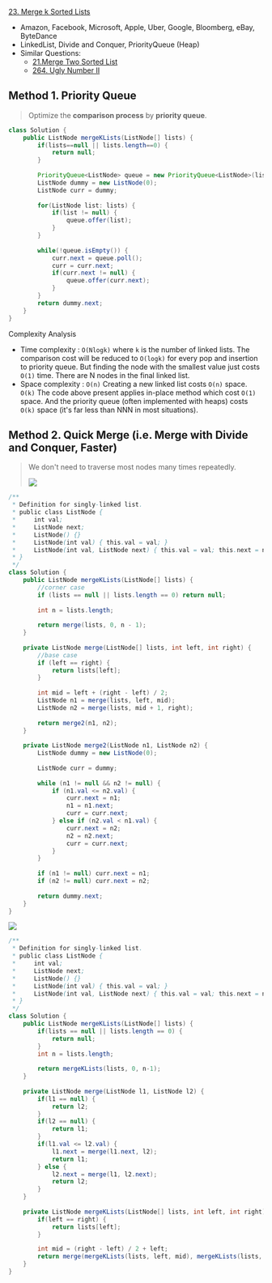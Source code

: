 [23. Merge k Sorted Lists](https://leetcode.com/problems/merge-k-sorted-lists/)

* Amazon, Facebook, Microsoft, Apple, Uber, Google, Bloomberg, eBay, ByteDance
* LinkedList, Divide and Conquer, PriorityQueue (Heap)
* Similar Questions:
    * [21.Merge Two Sorted List](https://leetcode.com/problems/merge-two-sorted-lists/)
    * [264. Ugly Number II](https://leetcode.com/problems/ugly-number-ii/)
    
    

## Method 1. Priority Queue
> Optimize the **comparison process** by **priority queue**.

```java
class Solution {
    public ListNode mergeKLists(ListNode[] lists) {
        if(lists==null || lists.length==0) {
            return null;
        }
        
        PriorityQueue<ListNode> queue = new PriorityQueue<ListNode>(lists.length, (a, b) -> (a.val - b.val));
        ListNode dummy = new ListNode(0);
        ListNode curr = dummy;
        
        for(ListNode list: lists) {
            if(list != null) {
                queue.offer(list);
            }
        }
        
        while(!queue.isEmpty()) {
            curr.next = queue.poll();
            curr = curr.next;
            if(curr.next != null) {
                queue.offer(curr.next);
            }
        }
        return dummy.next;
    }
}
```
Complexity Analysis
* Time complexity : `O(Nlogk)` where `k` is the number of linked lists. The comparison cost will be reduced to `O(logk)` for every pop and insertion to priority queue. But finding the node with the smallest value just costs `O(1)` time. There are N nodes in the final linked list. 
* Space complexity : `O(n)` Creating a new linked list costs `O(n)` space. `O(k)` The code above present applies in-place method which cost `O(1)` space. And the priority queue (often implemented with heaps) costs `O(k)` space (it's far less than NNN in most situations).



## Method 2. Quick Merge (i.e. Merge with Divide and Conquer, Faster)
> We don't need to traverse most nodes many times repeatedly.
>
> ![](images/23_divide_and_conquer_new.png)


```java
/**
 * Definition for singly-linked list.
 * public class ListNode {
 *     int val;
 *     ListNode next;
 *     ListNode() {}
 *     ListNode(int val) { this.val = val; }
 *     ListNode(int val, ListNode next) { this.val = val; this.next = next; }
 * }
 */
class Solution {
    public ListNode mergeKLists(ListNode[] lists) {
        //corner case
        if (lists == null || lists.length == 0) return null;
        
        int n = lists.length;
        
        return merge(lists, 0, n - 1);
    }
    
    private ListNode merge(ListNode[] lists, int left, int right) {
        //base case
        if (left == right) {
            return lists[left];
        }
        
        int mid = left + (right - left) / 2;
        ListNode n1 = merge(lists, left, mid);
        ListNode n2 = merge(lists, mid + 1, right);
        
        return merge2(n1, n2);
    }
    
    private ListNode merge2(ListNode n1, ListNode n2) {
        ListNode dummy = new ListNode(0);
        
        ListNode curr = dummy;
        
        while (n1 != null && n2 != null) {
            if (n1.val <= n2.val) {
                curr.next = n1;
                n1 = n1.next;
                curr = curr.next;
            } else if (n2.val < n1.val) {
                curr.next = n2;
                n2 = n2.next;
                curr = curr.next;
            }
        }
        
        if (n1 != null) curr.next = n1;
        if (n2 != null) curr.next = n2;
        
        return dummy.next;
    }
}
```

![](images/23_Complexity_Analysis.png)



```java
/**
 * Definition for singly-linked list.
 * public class ListNode {
 *     int val;
 *     ListNode next;
 *     ListNode() {}
 *     ListNode(int val) { this.val = val; }
 *     ListNode(int val, ListNode next) { this.val = val; this.next = next; }
 * }
 */
class Solution {
    public ListNode mergeKLists(ListNode[] lists) {
        if(lists == null || lists.length == 0) {
            return null;
        }
        int n = lists.length;
        
        return mergeKLists(lists, 0, n-1);
    }
    
    private ListNode merge(ListNode l1, ListNode l2) {
        if(l1 == null) {
            return l2;
        }
        if(l2 == null) {
            return l1;
        }
        if(l1.val <= l2.val) {
            l1.next = merge(l1.next, l2);
            return l1;
        } else {
            l2.next = merge(l1, l2.next);
            return l2;
        }
    }
    
    private ListNode mergeKLists(ListNode[] lists, int left, int right) {
        if(left == right) {
            return lists[left];
        }

        int mid = (right - left) / 2 + left;
        return merge(mergeKLists(lists, left, mid), mergeKLists(lists, mid+1, right));
    }
}
```